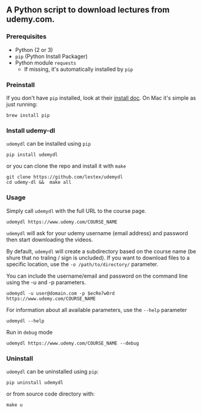 ## A Python script to download lectures from udemy.com.

### Prerequisites

* Python (2 or 3)
* `pip` (Python Install Packager)
* Python module `requests`
    * If missing, it's automatically installed by `pip`

### Preinstall
If you don't have `pip` installed, look at their [install doc](http://pip.readthedocs.org/en/latest/installing.html).
On Mac it's simple as just running:

    brew install pip

### Install udemy-dl

`udemydl` can be installed using `pip`

    pip install udemydl

or you can clone the repo and install it with `make`

    git clone https://github.com/lestex/udemydl
    cd udemy-dl &&  make all

### Usage

Simply call `udemydl` with the full URL to the course page.

    udemydl https://www.udemy.com/COURSE_NAME

`udemydl` will ask for your udemy username (email address) and password then start downloading the videos.

By default, `udemydl` will create a subdirectory based on the course name (be shure that no traling / sign is uncluded).  If you want to download files to a specific location, use the `-o /path/to/directory/` parameter.

You can include the username/email and password on the command line using the -u and -p parameters.

    udemydl -u user@domain.com -p $ecRe7w0rd https://www.udemy.com/COURSE_NAME

For information about all available parameters, use the `--help` parameter

    udemydl --help

Run in `debug` mode

    udemydl https://www.udemy.com/COURSE_NAME --debug 


### Uninstall

`udemydl` can be uninstalled using `pip`:

    pip uninstall udemydl

or from source code directory with:

    make u
